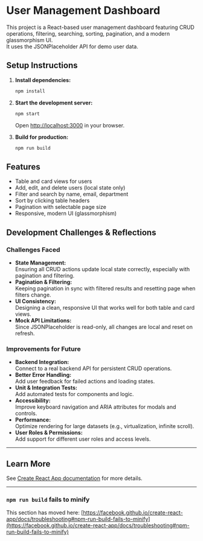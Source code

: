 # User Management Dashboard

This project is a React-based user management dashboard featuring CRUD operations, filtering, searching, sorting, pagination, and a modern glassmorphism UI.  
It uses the JSONPlaceholder API for demo user data.

## Setup Instructions

1. **Install dependencies:**
   ```bash
   npm install
   ```

2. **Start the development server:**
   ```bash
   npm start
   ```
   Open [http://localhost:3000](http://localhost:3000) in your browser.

3. **Build for production:**
   ```bash
   npm run build
   ```

## Features

- Table and card views for users
- Add, edit, and delete users (local state only)
- Filter and search by name, email, department
- Sort by clicking table headers
- Pagination with selectable page size
- Responsive, modern UI (glassmorphism)

## Development Challenges & Reflections

### Challenges Faced

- **State Management:**  
  Ensuring all CRUD actions update local state correctly, especially with pagination and filtering.
- **Pagination & Filtering:**  
  Keeping pagination in sync with filtered results and resetting page when filters change.
- **UI Consistency:**  
  Designing a clean, responsive UI that works well for both table and card views.
- **Mock API Limitations:**  
  Since JSONPlaceholder is read-only, all changes are local and reset on refresh.

### Improvements for Future

- **Backend Integration:**  
  Connect to a real backend API for persistent CRUD operations.
- **Better Error Handling:**  
  Add user feedback for failed actions and loading states.
- **Unit & Integration Tests:**  
  Add automated tests for components and logic.
- **Accessibility:**  
  Improve keyboard navigation and ARIA attributes for modals and controls.
- **Performance:**  
  Optimize rendering for large datasets (e.g., virtualization, infinite scroll).
- **User Roles & Permissions:**  
  Add support for different user roles and access levels.

---

## Learn More

See [Create React App documentation](https://facebook.github.io/create-react-app/docs/getting-started) for more details.

---
### `npm run build` fails to minify

This section has moved here: [https://facebook.github.io/create-react-app/docs/troubleshooting#npm-run-build-fails-to-minify](https://facebook.github.io/create-react-app/docs/troubleshooting#npm-run-build-fails-to-minify)
